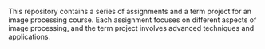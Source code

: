 This repository contains a series of assignments and a term project for an image processing course. Each assignment focuses on different aspects of image processing, and the term project involves advanced techniques and applications.
